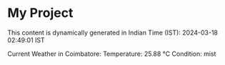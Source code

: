 # My Project

This content is dynamically generated in Indian Time (IST): 2024-03-18 02:49:01 IST


Current Weather in Coimbatore:
Temperature: 25.88 °C
Condition: mist

